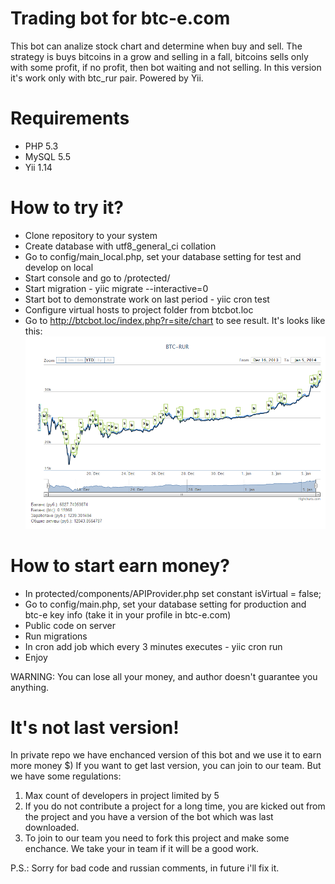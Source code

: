 Trading bot for btc-e.com
=========================

This bot can analize stock chart and determine when buy and sell.
The strategy is buys bitcoins in a grow and selling in a fall, bitcoins sells only with some profit, if no profit, then bot waiting and not selling.
In this version it's work only with btc_rur pair.
Powered by Yii.

Requirements
============
- PHP 5.3
- MySQL 5.5
- Yii 1.14

How to try it?
===============
* Clone repository to your system
* Create database with utf8_general_ci collation
* Go to config/main_local.php, set your database setting for test and develop on local
* Start console and go to /protected/
* Start migration - yiic migrate --interactive=0
* Start bot to demonstrate work on last period - yiic cron test
* Configure virtual hosts to project folder from btcbot.loc
* Go to http://btcbot.loc/index.php?r=site/chart to see result. It's looks like this:
![](demo.png)

How to start earn money?
=======================
* In protected/components/APIProvider.php set constant isVirtual = false;
* Go to config/main.php, set your database setting for production and btc-e key info (take it in your profile in btc-e.com)
* Public code on server
* Run migrations
* In cron add job which every 3 minutes executes - yiic cron run
* Enjoy
 
WARNING: You can lose all your money, and author doesn't guarantee you anything.
 
 
It's not last version!
=====================
 
In private repo we have enchanced version of this bot and we use it to earn more money $) 
If you want to get last version, you can join to our team.
But we have some regulations:
1) Max count of developers in project limited by 5
2) If you do not contribute a project for a long time, you are kicked out from the project and you have a version of the bot which was last downloaded.
3) To join to our team you need to fork this project and make some enchance. We take your in team if it will be a good work.

P.S.: Sorry for bad code and russian comments, in future i'll fix it.
